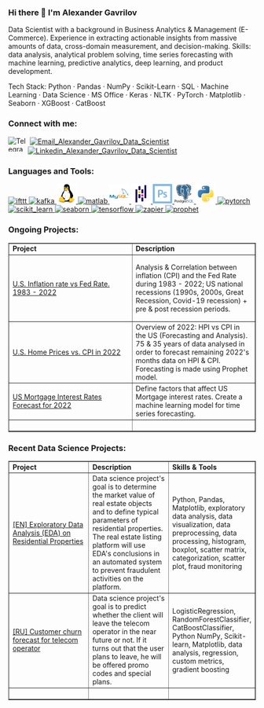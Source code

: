 <h3 align="left">Hi there 👋 I'm Alexander Gavrilov</h3>
<p>Data Scientist with a background in Business Analytics & Management (E-Commerce). Experience in extracting actionable insights from massive amounts of data, cross-domain measurement, and decision-making. Skills: data analysis, analytical problem solving, time series forecasting with machine learning, predictive analytics, deep learning, and product development.</p>

<p>Tech Stack: Python · Pandas · NumPy · Scikit-Learn · SQL · Machine Learning · Data Science · MS Office · Keras · NLTK · PyTorch · Matplotlib · Seaborn · XGBoost · CatBoost</p>

<h3 style="text-align: left;" align="left">Connect with me:</h3>
<p style="text-align: left;" align="left"><a href="https://t.me/gavrilov_se" target="blank"><img style="float: left;" src="https://www.svgrepo.com/show/349527/telegram.svg" alt="Telegram_Alexander_Gavrilov_Data_Scientist" width="40" height="30" align="center" /></a>&nbsp;<a href="mailto:alexander@gavrilov.se" target="blank"><img src="https://www.clipartmax.com/png/full/91-913506_computer-icons-email-address-clip-art-icon-email-vector-png.png" alt="Email_Alexander_Gavrilov_Data_Scientist" width="30" height="30" align="center" /></a>&nbsp; <a href="https://www.linkedin.com/in/GVRQ/" target="blank"><img src="https://upload.wikimedia.org/wikipedia/commons/thumb/8/81/LinkedIn_icon.svg/72px-LinkedIn_icon.svg.png" alt="Linkedin_Alexander_Gavrilov_Data_Scientist" width="30" height="30" align="center" /></a></p>

<h3 align="left">Languages and Tools:</h3>
<p align="left"> <a href="https://ifttt.com/" target="_blank" rel="noreferrer"> <img src="https://www.vectorlogo.zone/logos/ifttt/ifttt-ar21.svg" alt="ifttt" width="40" height="40"/> </a> <a href="https://kafka.apache.org/" target="_blank" rel="noreferrer"> <img src="https://www.vectorlogo.zone/logos/apache_kafka/apache_kafka-icon.svg" alt="kafka" width="40" height="40"/> </a> <a href="https://www.linux.org/" target="_blank" rel="noreferrer"> <img src="https://raw.githubusercontent.com/devicons/devicon/master/icons/linux/linux-original.svg" alt="linux" width="40" height="40"/> </a> <a href="https://www.mathworks.com/" target="_blank" rel="noreferrer"> <img src="https://upload.wikimedia.org/wikipedia/commons/2/21/Matlab_Logo.png" alt="matlab" width="40" height="40"/> </a> <a href="https://www.mysql.com/" target="_blank" rel="noreferrer"> <img src="https://raw.githubusercontent.com/devicons/devicon/master/icons/mysql/mysql-original-wordmark.svg" alt="mysql" width="40" height="40"/> </a> <a href="https://pandas.pydata.org/" target="_blank" rel="noreferrer"> <img src="https://raw.githubusercontent.com/devicons/devicon/2ae2a900d2f041da66e950e4d48052658d850630/icons/pandas/pandas-original.svg" alt="pandas" width="40" height="40"/> </a> <a href="https://www.photoshop.com/en" target="_blank" rel="noreferrer"> <img src="https://raw.githubusercontent.com/devicons/devicon/master/icons/photoshop/photoshop-line.svg" alt="photoshop" width="40" height="40"/> </a> <a href="https://www.postgresql.org" target="_blank" rel="noreferrer"> <img src="https://raw.githubusercontent.com/devicons/devicon/master/icons/postgresql/postgresql-original-wordmark.svg" alt="postgresql" width="40" height="40"/> </a> <a href="https://www.python.org" target="_blank" rel="noreferrer"> <img src="https://raw.githubusercontent.com/devicons/devicon/master/icons/python/python-original.svg" alt="python" width="40" height="40"/> </a> <a href="https://pytorch.org/" target="_blank" rel="noreferrer"> <img src="https://www.vectorlogo.zone/logos/pytorch/pytorch-icon.svg" alt="pytorch" width="40" height="40"/> </a> <a href="https://scikit-learn.org/" target="_blank" rel="noreferrer"> <img src="https://upload.wikimedia.org/wikipedia/commons/0/05/Scikit_learn_logo_small.svg" alt="scikit_learn" width="40" height="40"/> </a> <a href="https://seaborn.pydata.org/" target="_blank" rel="noreferrer"> <img src="https://seaborn.pydata.org/_images/logo-mark-lightbg.svg" alt="seaborn" width="40" height="40"/> </a> <a href="https://www.tensorflow.org" target="_blank" rel="noreferrer"> <img src="https://www.vectorlogo.zone/logos/tensorflow/tensorflow-icon.svg" alt="tensorflow" width="40" height="40"/> </a> <a href="https://zapier.com" target="_blank" rel="noreferrer"> <img src="https://www.vectorlogo.zone/logos/zapier/zapier-icon.svg" alt="zapier" width="40" height="40"/> </a> <a href="https://facebook.github.io/prophet/" target="_blank" rel="noreferrer"> <img src="https://forecastr-io.herokuapp.com/static/img/facebook_prophet_icon.png" alt="prophet" width="40" height="40"/> </a> </p>

<h3 align="left">Ongoing Projects:</h3>

<table style="border-collapse: collapse; width: 100%;" border="1">
<tbody>
<tr>
<td style="width: 50%;"><strong>Project</strong></td>
<td style="width: 50%;"><strong>Description</strong></td>
</tr>
<tr>
<td style="width: 50%;"><a href="https://github.com/GVRQ/U.S.-CPI-vs-Fed-Rate/">U.S. Inflation rate vs Fed Rate. 1983 - 2022</a></td>
<td style="width: 50%;">
<p>Analysis &amp; Correlation between inflation (CPI) and the Fed Rate during 1983 - 2022; US national recessions (1990s, 2000s, Great Recession, Covid-19 recession) + pre &amp; post recession periods.</p>
</td>
</tr>
<tr>
<td style="width: 50%;"><a href="https://github.com/GVRQ/US_HPI_vs_CPI_2022">U.S. Home Prices vs. CPI in 2022</a></td>
<td style="width: 50%;">Overview of 2022: HPI vs CPI in the US (Forecasting and Analysis). 75 &amp; 35 years of data analysed in order to forecast remaining 2022's months data on HPI &amp; CPI. Forecasting is made using Prophet model.</td>
</tr>
<tr>
<td style="width: 50%;"><a href="https://github.com/GVRQ/Mortgage-Rates-Forecast">US Mortgage Interest Rates Forecast for 2022</a></td>
<td style="width: 50%;">Define factors that affect US Mortgage interest rates. Create a machine learning model for time series forecasting.</td>
</tr>
<tr>
<td style="width: 50%;">&nbsp;</td>
<td style="width: 50%;">&nbsp;</td>
</tr>
</tbody>
</table>

<h3 align="left">Recent Data Science Projects:</h3>
<table style="border-collapse: collapse; width: 100%;" border="1">
<tbody>
<tr>
<td style="width: 33.333333%;"><strong>Project</strong></td>
<td style="width: 33.333333%;"><strong>Description</strong></td>
<td style="width: 33.333333%;"><strong>Skills &amp; Tools</strong></td>
</tr>
<tr>
<td style="width: 33.333333%;"><a href="https://github.com/GVRQ/Real_Estate_EDA">[EN] Exploratory Data Analysis (EDA) on Residential Properties</a></td>
<td style="width: 33.333333%;">Data science project's goal is to determine the market value of real estate objects and to define typical parameters of residential properties. The real estate listing platform will use EDA's conclusions in an automated system to prevent fraudulent activities on the platform.</td>
<td style="width: 33.333333%;">Python, Pandas, Matplotlib, exploratory data analysis, data visualization, data preprocessing, data processing, histogram, boxplot, scatter matrix, categorization, scatter plot, fraud monitoring</td>
</tr>
<tr>
<td style="width: 33.333333%;"><a href="https://github.com/GVRQ/customer_churn_prediction">[RU] Customer churn forecast for telecom operator</a></td>
<td style="width: 33.333333%;">Data science project's goal is to predict whether the client will leave the telecom operator in the near future or not. If it turns out that the user plans to leave, he will be offered promo codes and special plans.</td>
<td style="width: 33.333333%;">LogisticRegression, RandomForestClassifier, CatBoostClassifier, Python NumPy, Scikit-learn, Matplotlib, data analysis, regression, custom metrics, gradient boosting</td>
</tr>
<tr>
<td style="width: 33.333333%;">&nbsp;</td>
<td style="width: 33.333333%;">&nbsp;</td>
<td style="width: 33.333333%;">&nbsp;</td>
</tr>
</tbody>
</table>
